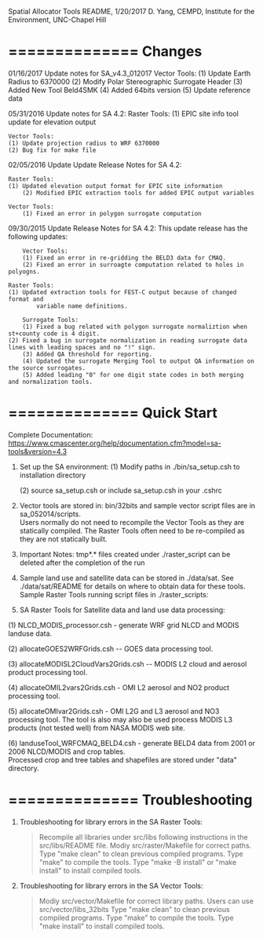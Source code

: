 Spatial Allocator Tools README, 1/20/2017
D. Yang,  CEMPD, Institute for the Environment, UNC-Chapel Hill

==============
Changes
==============

01/16/2017
Update notes for SA_v4.3_012017
        Vector Tools: 
        (1) Update Earth Radius to 6370000
        (2) Modify Polar Stereographic Surrogate Header
        (3) Added New Tool Beld4SMK 
        (4) Added 64bits version 
        (5) Update reference data

05/31/2016
Update notes for SA 4.2:
	Raster Tools:
	(1) EPIC site info tool update for elevation output

	Vector Tools:
	(1) Update projection radius to WRF 6370000
	(2) Bug fix for make file


02/05/2016
Update Update Release Notes for SA 4.2:

	Raster Tools:
	(1) Updated elevation output format for EPIC site information 
        (2) Modified EPIC extraction tools for added EPIC output variables

	Vector Tools:
        (1) Fixed an error in polygon surrogate computation


09/30/2015
Update Release Notes for SA 4.2:
	This update release has the following updates:

        Vector Tools:
        (1) Fixed an error in re-gridding the BELD3 data for CMAQ.
        (2) Fixed an error in surroagte computation related to holes in polyogns.

	Raster Tools:
	(1) Updated extraction tools for FEST-C output because of changed format and 
            variable name definitions.

        Surrogate Tools:
        (1) Fixed a bug related with polygon surrogate normaliztion when st+county code is 4 digit.
 	(2) Fixed a bug in surrogate normalization in reading surrogate data lines with leading spaces and no "!" sign.
        (3) Added QA threshold for reporting.
        (4) Updated the surrogate Merging Tool to output QA information on the source surrogates.
        (5) Added leading "0" for one digit state codes in both merging and normalization tools.

==============
Quick Start
==============

Complete Documentation: https://www.cmascenter.org/help/documentation.cfm?model=sa-tools&version=4.3

1. Set up the SA environment:
	(1) Modify paths in ./bin/sa_setup.csh to installation directory

	(2) source sa_setup.csh or include sa_setup.csh in your .cshrc

2. Vector tools are stored in: bin/32bits and sample vector script files are in sa_052014/scripts.  
   Users normally do not need to recompile the Vector Tools as they are statically compiled.
   The Raster Tools often need to be re-compiled as they are not statically built.

3. Important Notes:
   tmp*.* files created under ./raster_script can be deleted after the completion of the run

4. Sample land use and satellite data can be stored in ./data/sat.  See ./data/sat/README for details on where to obtain data for these tools.
   Sample Raster Tools running script files in ./raster_scripts:

5. SA Raster Tools for Satellite data and land use data processing:

(1) NLCD_MODIS_processor.csh - generate WRF grid NLCD and MODIS landuse data.  

(2) allocateGOES2WRFGrids.csh -- GOES data processing tool.

(3) allocateMODISL2CloudVars2Grids.csh -- MODIS L2 cloud and aerosol product processing tool.

(4) allocateOMIL2vars2Grids.csh - OMI L2 aerosol and NO2 product processing tool.

(5) allocateOMIvar2Grids.csh - OMI L2G and L3 aerosol and NO3 processing tool.
        The tool is also may also be used process MODIS L3 products (not tested well) from NASA MODIS web site.

(6) landuseTool_WRFCMAQ_BELD4.csh - generate BELD4 data from 2001 or 2006 NLCD/MODIS and crop tables.  
	Processed crop and tree tables and shapefiles are stored under "data" directory.   

==============
Troubleshooting
==============

1. Troubleshooting for library errors in the SA Raster Tools:
   >Recompile all libraries under src/libs following instructions in the src/libs/README file.
   >Modiy src/raster/Makefile for correct paths.
   >Type "make clean" to clean previous compiled programs.
   >Type "make" to compile the tools.
   >Type "make -B install" or "make install" to install compiled tools.

2. Troubleshooting for library errors in the SA Vector Tools:
   >Modiy src/vector/Makefile for correct library paths. Users can use src/vector/libs_32bits
   >Type "make clean" to clean previous compiled programs.
   >Type "make" to compile the tools.
   >Type "make install" to install compiled tools.
